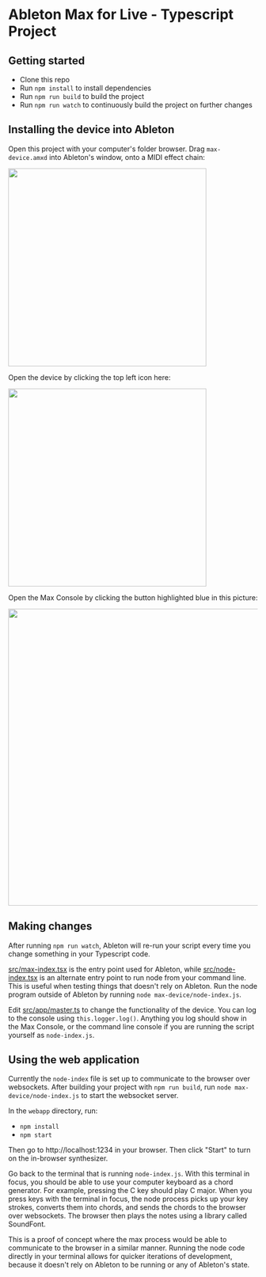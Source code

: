 # Ableton Max for Live - Typescript Project

## Getting started

- Clone this repo
- Run `npm install` to install dependencies
- Run `npm run build` to build the project
- Run `npm run watch` to continuously build the project on further changes

## Installing the device into Ableton

Open this project with your computer's folder browser. Drag `max-device.amxd` into Ableton's window, onto a MIDI effect chain:

<img width="400px" src="https://user-images.githubusercontent.com/6913320/128578695-f1c5ada0-ad7e-41f5-bc9b-9846e3de2ae4.png"/>

Open the device by clicking the top left icon here:

<img width="400px" src="https://user-images.githubusercontent.com/6913320/128578723-00ce8520-065a-4337-9ba8-efcfa3d9d052.png"/>

Open the Max Console by clicking the button highlighted blue in this picture:

<img width="600px" src="https://user-images.githubusercontent.com/6913320/128578748-aef5b66c-8366-4d97-aa97-1c9a586315ce.png"/>

## Making changes

After running `npm run watch`, Ableton will re-run your script every time you change something in your Typescript code.

[src/max-index.tsx](src/max-index.tsx) is the entry point used for Ableton, while [src/node-index.tsx](src/node-index.tsx) is an alternate entry point to run node from your command line. This is useful when testing things that doesn't rely on Ableton. Run the node program outside of Ableton by running `node max-device/node-index.js`.

Edit [src/app/master.ts](src/app/master.ts) to change the functionality of the device. You can log to the console using `this.logger.log()`. Anything you log should show in the Max Console, or the command line console if you are running the script yourself as `node-index.js`.

## Using the web application

Currently the `node-index` file is set up to communicate to the browser over websockets. After building your project with `npm run build`, run `node max-device/node-index.js` to start the websocket server.

In the `webapp` directory, run:

- `npm install`
- `npm start`

Then go to http://localhost:1234 in your browser. Then click "Start" to turn on the in-browser synthesizer.

Go back to the terminal that is running `node-index.js`. With this terminal in focus, you should be able to use your computer keyboard as a chord generator. For example, pressing the C key should play C major. When you press keys with the terminal in focus, the node process picks up your key strokes, converts them into chords, and sends the chords to the browser over websockets. The browser then plays the notes using a library called SoundFont.

This is a proof of concept where the max process would be able to communicate to the browser in a similar manner. Running the node code directly in your terminal allows for quicker iterations of development, because it doesn't rely on Ableton to be running or any of Ableton's state.
